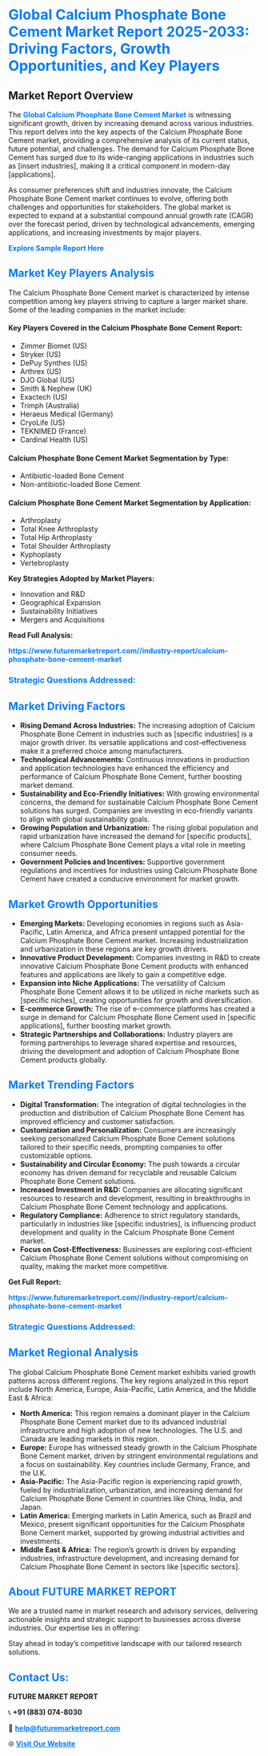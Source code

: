 <h1 style="color: #007BFF;">Global Calcium Phosphate Bone Cement Market Report 2025-2033: Driving Factors, Growth Opportunities, and Key Players</h1>

<section id="overview">
<h2>Market Report Overview</h2>
<p>The <a href="https://www.futuremarketreport.com//industry-report/calcium-phosphate-bone-cement-market" style="color: #007BFF; text-decoration: none;"><strong>Global Calcium Phosphate Bone Cement Market</strong></a> is witnessing significant growth, driven by increasing demand across various industries. This report delves into the key aspects of the Calcium Phosphate Bone Cement market, providing a comprehensive analysis of its current status, future potential, and challenges. The demand for Calcium Phosphate Bone Cement has surged due to its wide-ranging applications in industries such as [insert industries], making it a critical component in modern-day [applications].</p>
<p>As consumer preferences shift and industries innovate, the Calcium Phosphate Bone Cement market continues to evolve, offering both challenges and opportunities for stakeholders. The global market is expected to expand at a substantial compound annual growth rate (CAGR) over the forecast period, driven by technological advancements, emerging applications, and increasing investments by major players.</p>
</section>

<section id="overview">
<p><a href="https://www.futuremarketreport.com//request-sample/reportId=86344" style="color: #007BFF; text-decoration: none;"><strong>Explore Sample Report Here</strong></a></p>
</section>

<section id="key-players">
<h2 style="color: #007BFF;">Market Key Players Analysis</h2>
<p>The Calcium Phosphate Bone Cement market is characterized by intense competition among key players striving to capture a larger market share. Some of the leading companies in the market include:</p>
<h4>Key Players Covered in the Calcium Phosphate Bone Cement Report:</h4>
<ul><li>Zimmer Biomet (US)</li><li>Stryker (US)</li><li>DePuy Synthes (US)</li><li>Arthrex (US)</li><li>DJO Global (US)</li><li>Smith &amp; Nephew (UK)</li><li>Exactech (US)</li><li>Trimph (Australia)</li><li>Heraeus Medical (Germany)</li><li>CryoLife (US)</li><li>TEKNIMED (France)</li><li>Cardinal Health (US)</li></ul>
<h4>Calcium Phosphate Bone Cement Market Segmentation by Type:</h4>
<ul><li>Antibiotic-loaded Bone Cement</li><li>Non-antibiotic-loaded Bone Cement</li></ul>

<h4>Calcium Phosphate Bone Cement Market Segmentation by Application:</h4>
<ul><li>Arthroplasty</li><li>Total Knee Arthroplasty</li><li>Total Hip Arthroplasty</li><li>Total Shoulder Arthroplasty</li><li>Kyphoplasty</li><li>Vertebroplasty</li></ul>
<p><strong>Key Strategies Adopted by Market Players:</strong></p>
<ul>
<li>Innovation and R&D</li>
<li>Geographical Expansion</li>
<li>Sustainability Initiatives</li>
<li>Mergers and Acquisitions</li>
</ul>
</section>

<section>
<p><strong>Read Full Analysis: </strong></p><a href="https://www.futuremarketreport.com//industry-report/calcium-phosphate-bone-cement-market" style="color: #007BFF; text-decoration: none;"><strong>https://www.futuremarketreport.com//industry-report/calcium-phosphate-bone-cement-market</strong></a>
<h3 style="color: #007BFF;">Strategic Questions Addressed:</h3>
</section>

<section id="driving-factors">
<h2 style="color: #007BFF;">Market Driving Factors</h2>
<ul>
<li><strong>Rising Demand Across Industries:</strong> The increasing adoption of Calcium Phosphate Bone Cement in industries such as [specific industries] is a major growth driver. Its versatile applications and cost-effectiveness make it a preferred choice among manufacturers.</li>
<li><strong>Technological Advancements:</strong> Continuous innovations in production and application technologies have enhanced the efficiency and performance of Calcium Phosphate Bone Cement, further boosting market demand.</li>
<li><strong>Sustainability and Eco-Friendly Initiatives:</strong> With growing environmental concerns, the demand for sustainable Calcium Phosphate Bone Cement solutions has surged. Companies are investing in eco-friendly variants to align with global sustainability goals.</li>
<li><strong>Growing Population and Urbanization:</strong> The rising global population and rapid urbanization have increased the demand for [specific products], where Calcium Phosphate Bone Cement plays a vital role in meeting consumer needs.</li>
<li><strong>Government Policies and Incentives:</strong> Supportive government regulations and incentives for industries using Calcium Phosphate Bone Cement have created a conducive environment for market growth.</li>
</ul>
</section>

<section id="growth-opportunities">
<h2 style="color: #007BFF;">Market Growth Opportunities</h2>
<ul>
<li><strong>Emerging Markets:</strong> Developing economies in regions such as Asia-Pacific, Latin America, and Africa present untapped potential for the Calcium Phosphate Bone Cement market. Increasing industrialization and urbanization in these regions are key growth drivers.</li>
<li><strong>Innovative Product Development:</strong> Companies investing in R&D to create innovative Calcium Phosphate Bone Cement products with enhanced features and applications are likely to gain a competitive edge.</li>
<li><strong>Expansion into Niche Applications:</strong> The versatility of Calcium Phosphate Bone Cement allows it to be utilized in niche markets such as [specific niches], creating opportunities for growth and diversification.</li>
<li><strong>E-commerce Growth:</strong> The rise of e-commerce platforms has created a surge in demand for Calcium Phosphate Bone Cement used in [specific applications], further boosting market growth.</li>
<li><strong>Strategic Partnerships and Collaborations:</strong> Industry players are forming partnerships to leverage shared expertise and resources, driving the development and adoption of Calcium Phosphate Bone Cement products globally.</li>
</ul>
</section>

<section id="trending-factors">
<h2 style="color: #007BFF;">Market Trending Factors</h2>
<ul>
<li><strong>Digital Transformation:</strong> The integration of digital technologies in the production and distribution of Calcium Phosphate Bone Cement has improved efficiency and customer satisfaction.</li>
<li><strong>Customization and Personalization:</strong> Consumers are increasingly seeking personalized Calcium Phosphate Bone Cement solutions tailored to their specific needs, prompting companies to offer customizable options.</li>
<li><strong>Sustainability and Circular Economy:</strong> The push towards a circular economy has driven demand for recyclable and reusable Calcium Phosphate Bone Cement solutions.</li>
<li><strong>Increased Investment in R&D:</strong> Companies are allocating significant resources to research and development, resulting in breakthroughs in Calcium Phosphate Bone Cement technology and applications.</li>
<li><strong>Regulatory Compliance:</strong> Adherence to strict regulatory standards, particularly in industries like [specific industries], is influencing product development and quality in the Calcium Phosphate Bone Cement market.</li>
<li><strong>Focus on Cost-Effectiveness:</strong> Businesses are exploring cost-efficient Calcium Phosphate Bone Cement solutions without compromising on quality, making the market more competitive.</li>
</ul>
</section>

<section>
<p><strong>Get Full Report: </strong></p><a href="https://www.futuremarketreport.com//industry-report/calcium-phosphate-bone-cement-market" style="color: #007BFF; text-decoration: none;"><strong>https://www.futuremarketreport.com//industry-report/calcium-phosphate-bone-cement-market</strong></a>
<h3 style="color: #007BFF;">Strategic Questions Addressed:</h3>
</section>


<section id="regional-analysis">
<h2 style="color: #007BFF;">Market Regional Analysis</h2>
<p>The global Calcium Phosphate Bone Cement market exhibits varied growth patterns across different regions. The key regions analyzed in this report include North America, Europe, Asia-Pacific, Latin America, and the Middle East & Africa:</p>
<ul>
<li><strong>North America:</strong> This region remains a dominant player in the Calcium Phosphate Bone Cement market due to its advanced industrial infrastructure and high adoption of new technologies. The U.S. and Canada are leading markets in this region.</li>
<li><strong>Europe:</strong> Europe has witnessed steady growth in the Calcium Phosphate Bone Cement market, driven by stringent environmental regulations and a focus on sustainability. Key countries include Germany, France, and the U.K.</li>
<li><strong>Asia-Pacific:</strong> The Asia-Pacific region is experiencing rapid growth, fueled by industrialization, urbanization, and increasing demand for Calcium Phosphate Bone Cement in countries like China, India, and Japan.</li>
<li><strong>Latin America:</strong> Emerging markets in Latin America, such as Brazil and Mexico, present significant opportunities for the Calcium Phosphate Bone Cement market, supported by growing industrial activities and investments.</li>
<li><strong>Middle East & Africa:</strong> The region’s growth is driven by expanding industries, infrastructure development, and increasing demand for Calcium Phosphate Bone Cement in sectors like [specific sectors].</li>
</ul>
</section>

<footer>
<h2 style="color: #007BFF;">About FUTURE MARKET REPORT</h2>
<p>We are a trusted name in market research and advisory services, delivering actionable insights and strategic support to businesses across diverse industries. Our expertise lies in offering:</p>

<p>Stay ahead in today’s competitive landscape with our tailored research solutions.</p>

<h2 style="color: #007BFF;">Contact Us:</h2>
<p><strong>FUTURE MARKET REPORT</strong></p>
<p>📞 <strong>+91 (883) 074-8030</strong></p>
<p>📧 <strong><a href="mailto:help@futuremarketreport.com" style="color: #007BFF;">help@futuremarketreport.com</a></strong></p>
<p>🌐 <strong><a href="https://www.futuremarketreport.com/" style="color: #007BFF;">Visit Our Website</a></strong></p>
</footer>